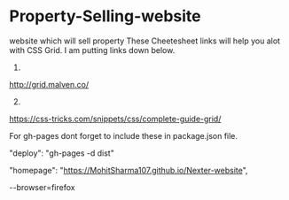 # Property-Selling-website
website which will sell property
These Cheetesheet links will help you alot with CSS Grid.
I am putting links down below.

1.
http://grid.malven.co/

2.
https://css-tricks.com/snippets/css/complete-guide-grid/

For gh-pages dont forget to include these in package.json file.

 "deploy": "gh-pages  -d dist"

 "homepage": "https://MohitSharma107.github.io/Nexter-website",

--browser=firefox
